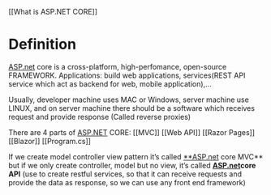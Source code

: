 [[What is ASP.NET CORE]]

# Definition
[ASP.net](http://asp.net/) core is a cross-platform, high-perfomance, open-source FRAMEWORK. Applications: build web applications, services(REST API service which act as backend for web, mobile application),…

Usually, developer machine uses MAC or Windows, server machine use LINUX, and on server machine there should be a software which receives request and provide response (Called reverse proxies)

There are 4 parts of [ASP.NET](http://asp.net/) CORE:
[[MVC]]
[[Web API]]
[[Razor Pages]]
[[Blazor]]
[[Program.cs]]

If we create model controller view pattern it’s called [**ASP.net](http://ASP.net) core MVC**
but if we only create controller, model but no view, it’s called **[ASP.net](http://ASP.net)core API** (use to create restful services, so that it can receive requests and provide the data as response, so we can use any front end framework)



